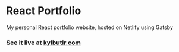 # React Portfolio

My personal React portfolio website, hosted on Netlify using Gatsby

### See it live at [kylbutlr.com](https://kylbutlr.com)

